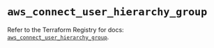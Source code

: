 # `aws_connect_user_hierarchy_group`

Refer to the Terraform Registry for docs: [`aws_connect_user_hierarchy_group`](https://registry.terraform.io/providers/hashicorp/aws/5.79.0/docs/resources/connect_user_hierarchy_group).
